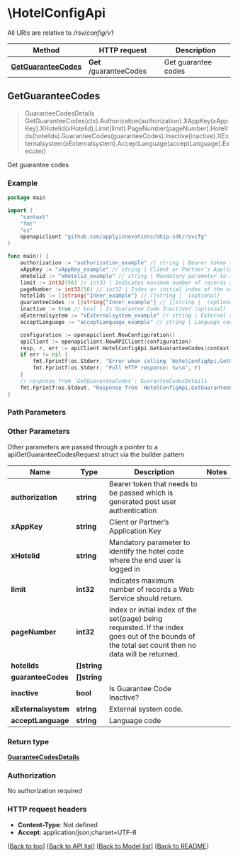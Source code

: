 # \HotelConfigApi

All URIs are relative to */rsv/config/v1*

Method | HTTP request | Description
------------- | ------------- | -------------
[**GetGuaranteeCodes**](HotelConfigApi.md#GetGuaranteeCodes) | **Get** /guaranteeCodes | Get guarantee codes



## GetGuaranteeCodes

> GuaranteeCodesDetails GetGuaranteeCodes(ctx).Authorization(authorization).XAppKey(xAppKey).XHotelid(xHotelid).Limit(limit).PageNumber(pageNumber).HotelIds(hotelIds).GuaranteeCodes(guaranteeCodes).Inactive(inactive).XExternalsystem(xExternalsystem).AcceptLanguage(acceptLanguage).Execute()

Get guarantee codes



### Example

```go
package main

import (
    "context"
    "fmt"
    "os"
    openapiclient "github.com/applyinnovations/ohip-sdk/rsvcfg"
)

func main() {
    authorization := "authorization_example" // string | Bearer token that needs to be passed which is generated post user authentication
    xAppKey := "xAppKey_example" // string | Client or Partner’s Application Key
    xHotelid := "xHotelid_example" // string | Mandatory parameter to identify the hotel code where the end user is logged in
    limit := int32(56) // int32 | Indicates maximum number of records a Web Service should return. (optional)
    pageNumber := int32(56) // int32 | Index or initial index of the set(page) being requested. If the index goes out of the bounds of the total set count then no data will be returned. (optional)
    hotelIds := []string{"Inner_example"} // []string |  (optional)
    guaranteeCodes := []string{"Inner_example"} // []string |  (optional)
    inactive := true // bool | Is Guarantee Code Inactive? (optional)
    xExternalsystem := "xExternalsystem_example" // string | External system code. (optional)
    acceptLanguage := "acceptLanguage_example" // string | Language code (optional)

    configuration := openapiclient.NewConfiguration()
    apiClient := openapiclient.NewAPIClient(configuration)
    resp, r, err := apiClient.HotelConfigApi.GetGuaranteeCodes(context.Background()).Authorization(authorization).XAppKey(xAppKey).XHotelid(xHotelid).Limit(limit).PageNumber(pageNumber).HotelIds(hotelIds).GuaranteeCodes(guaranteeCodes).Inactive(inactive).XExternalsystem(xExternalsystem).AcceptLanguage(acceptLanguage).Execute()
    if err != nil {
        fmt.Fprintf(os.Stderr, "Error when calling `HotelConfigApi.GetGuaranteeCodes``: %v\n", err)
        fmt.Fprintf(os.Stderr, "Full HTTP response: %v\n", r)
    }
    // response from `GetGuaranteeCodes`: GuaranteeCodesDetails
    fmt.Fprintf(os.Stdout, "Response from `HotelConfigApi.GetGuaranteeCodes`: %v\n", resp)
}
```

### Path Parameters



### Other Parameters

Other parameters are passed through a pointer to a apiGetGuaranteeCodesRequest struct via the builder pattern


Name | Type | Description  | Notes
------------- | ------------- | ------------- | -------------
 **authorization** | **string** | Bearer token that needs to be passed which is generated post user authentication | 
 **xAppKey** | **string** | Client or Partner’s Application Key | 
 **xHotelid** | **string** | Mandatory parameter to identify the hotel code where the end user is logged in | 
 **limit** | **int32** | Indicates maximum number of records a Web Service should return. | 
 **pageNumber** | **int32** | Index or initial index of the set(page) being requested. If the index goes out of the bounds of the total set count then no data will be returned. | 
 **hotelIds** | **[]string** |  | 
 **guaranteeCodes** | **[]string** |  | 
 **inactive** | **bool** | Is Guarantee Code Inactive? | 
 **xExternalsystem** | **string** | External system code. | 
 **acceptLanguage** | **string** | Language code | 

### Return type

[**GuaranteeCodesDetails**](GuaranteeCodesDetails.md)

### Authorization

No authorization required

### HTTP request headers

- **Content-Type**: Not defined
- **Accept**: application/json;charset=UTF-8

[[Back to top]](#) [[Back to API list]](../README.md#documentation-for-api-endpoints)
[[Back to Model list]](../README.md#documentation-for-models)
[[Back to README]](../README.md)

